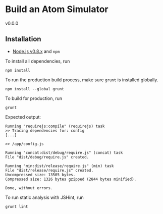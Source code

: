 # Build an Atom Simulator

v0.0.0

## Installation

* [Node.js v0.8.x](http://nodejs.org/download/) and `npm`

To install all dependencies, run

    npm install

To run the production build process, make sure `grunt` is installed
globally.

    npm install --global grunt

To build for production, run

    grunt

Expected output:

    Running "requirejs:compile" (requirejs) task
    >> Tracing dependencies for: config
    [...]

    >> /app/config.js

    Running "concat:dist/debug/require.js" (concat) task
    File "dist/debug/require.js" created.

    Running "min:dist/release/require.js" (min) task
    File "dist/release/require.js" created.
    Uncompressed size: 13505 bytes.
    Compressed size: 1326 bytes gzipped (2844 bytes minified).

    Done, without errors.

To run static analysis with JSHint, run

    grunt lint
